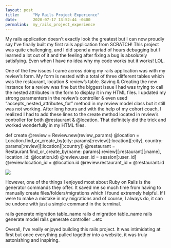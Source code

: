 ```yaml
---
layout: post
title:      "My Rails Project Experience"
date:       2020-07-17 13:52:44 -0400
permalink:  my_rails_project_experience
---
```



My rails application doesn't exactly look the greatest but I can now proudly say I’ve finally built my first rails application from SCRATCH! This project was quite challenging, and I did spend a myriad of hours debugging but I learned a lot out of it and the feeling after fixing a bug is absolutely satisfying. Even when I have no idea why my code works but it works! LOL. 

One of the few issues I came across doing my rails application was with my review’s form. My form is nested with a total of three different tables which was the restaurant, location & review’s table. Saving & Creating the new instance for a review was fine but the biggest issue I had was trying to call the nested attributes in the form to display it in my HTML files. I updated my strong paramenters in the review’s controller & even used “accepts_nested_attributes_for” method in my review model class but it still was not working. After long hours and with the help of my cohort coach, I realized I had to add these lines to the create method located in review’s controller for both @restaurant & @location. That definitely did the trick and worked wonderfully in my HTML files. 


def create 
        @review = Review.new(review_params)
        @location = Location.find_or_create_by(city: params[:review][:location][:city], country: params[:review][:location][:country])
        @restaurant = Restaurant.find_or_create_by(name: params[:review][:restaurant][:name], location_id: @location.id)
        @review.user_id = session[:user_id]
        @review.location_id = @location.id
        @review.restaurant_id = @restaurant.id
				
				
![](https://media0.giphy.com/media/Wsju5zAb5kcOfxJV9i/giphy.gifhttp://)



However, one of the things I enjoyed most about Ruby on Rails is the generator commands they offer. It saved me so much time from having to manually create files/folders/migrations which I found extremely helpful. If I were to make a mistake in my migrations and of course, I always do, it can be undone with just a simple command in the terminal. 

rails generate migration table_name 
rails d migration table_name
rails generate model 
rails generate controller ...etc 

Overall, I’ve really enjoyed building this rails project. It was intimidating at first but once everything pulled together into a website, it was truly astonishing and inspiring.


